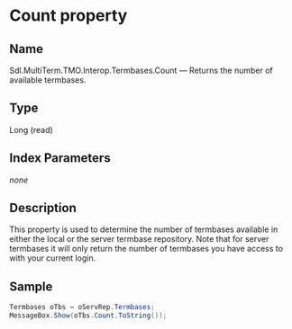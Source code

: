# Count property
## Name

Sdl.MultiTerm.TMO.Interop.Termbases.Count —          Returns the number of available termbases.

## Type

Long
(read)

## Index Parameters
*none*

## Description

This property is used to determine the number of termbases available in either the local or the server termbase repository. Note that for server termbases it will only return the number of termbases you have access to with your current login.



## Sample


```cs
Termbases oTbs = oServRep.Termbases;
MessageBox.Show(oTbs.Count.ToString());
```